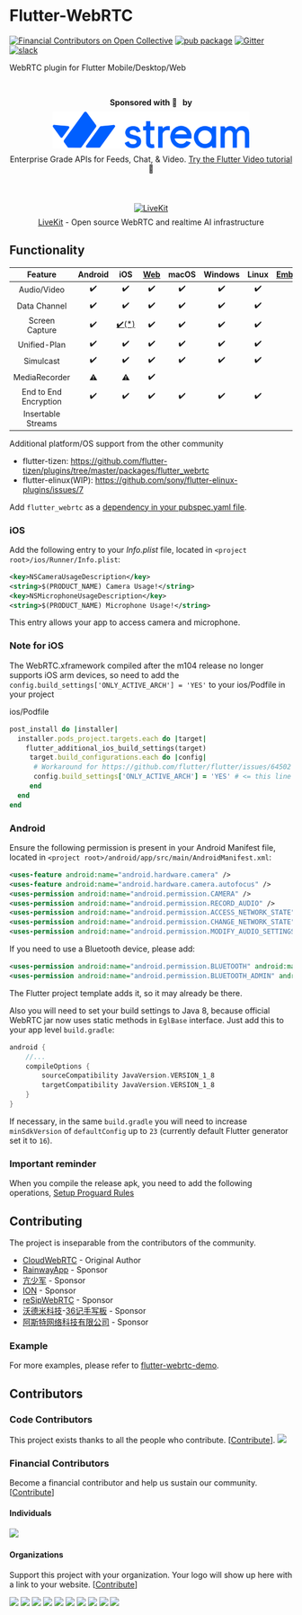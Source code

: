 # Flutter-WebRTC

[![Financial Contributors on Open Collective](https://opencollective.com/flutter-webrtc/all/badge.svg?label=financial+contributors)](https://opencollective.com/flutter-webrtc) [![pub package](https://img.shields.io/pub/v/flutter_webrtc.svg)](https://pub.dartlang.org/packages/flutter_webrtc) [![Gitter](https://badges.gitter.im/flutter-webrtc/Lobby.svg)](https://gitter.im/flutter-webrtc/Lobby?utm_source=badge&utm_medium=badge&utm_campaign=pr-badge) [![slack](https://img.shields.io/badge/join-us%20on%20slack-gray.svg?longCache=true&logo=slack&colorB=brightgreen)](https://join.slack.com/t/flutterwebrtc/shared_invite/zt-q83o7y1s-FExGLWEvtkPKM8ku_F8cEQ)

WebRTC plugin for Flutter Mobile/Desktop/Web

</br>
<p align="center">
<strong>Sponsored with 💖 &nbsp by</strong><br />
<a href="https://getstream.io/chat/flutter/tutorial/?utm_source=https://github.com/flutter-webrtc/flutter-webrtc&utm_medium=github&utm_content=developer&utm_term=flutter" target="_blank">
<img src="assets/sponsors/stream-logo.png" alt="Stream Chat" style="margin: 8px; width: 350px" />
</a>
<br />
Enterprise Grade APIs for Feeds, Chat, & Video. <a href="https://getstream.io/video/docs/flutter/?utm_source=https://github.com/flutter-webrtc/flutter-webrtc&utm_medium=sponsorship&utm_content=&utm_campaign=webrtcFlutterRepo_July2023_video_klmh22" target="_blank">Try the Flutter Video tutorial</a> 💬
</p>

</br>
<p align="center">
<a href="https://livekit.io/?utm_source=opencollective&utm_medium=github&utm_campaign=flutter-webrtc" target="_blank">
<img src="https://avatars.githubusercontent.com/u/69438833?s=200&v=4" alt="LiveKit" style="margin: 8px; width: 100px" />
</a>
<br />
   <a href="https://livekit.io/?utm_source=opencollective&utm_medium=github&utm_campaign=flutter-webrtc" target="_blank">LiveKit</a> - Open source WebRTC and realtime AI infrastructure
<p>

## Functionality

| Feature | Android | iOS | [Web](https://flutter.dev/web) | macOS | Windows | Linux | [Embedded](https://github.com/sony/flutter-elinux) | [Fuchsia](https://fuchsia.dev/) |
| :-------------: | :-------------:| :-----: | :-----: | :-----: | :-----: | :-----: | :-----: | :-----: |
| Audio/Video | :heavy_check_mark: | :heavy_check_mark: | :heavy_check_mark: | :heavy_check_mark: | :heavy_check_mark: | :heavy_check_mark: | :heavy_check_mark: | |
| Data Channel | :heavy_check_mark: | :heavy_check_mark: | :heavy_check_mark: | :heavy_check_mark: | :heavy_check_mark: | :heavy_check_mark: | :heavy_check_mark: | |
| Screen Capture | :heavy_check_mark: | [:heavy_check_mark:(*)](https://github.com/flutter-webrtc/flutter-webrtc/wiki/iOS-Screen-Sharing) | :heavy_check_mark: | :heavy_check_mark: | :heavy_check_mark: | :heavy_check_mark: | :heavy_check_mark: | |
| Unified-Plan | :heavy_check_mark: | :heavy_check_mark: | :heavy_check_mark: | :heavy_check_mark: | :heavy_check_mark: | :heavy_check_mark: | :heavy_check_mark: | |
| Simulcast | :heavy_check_mark: | :heavy_check_mark: | :heavy_check_mark: | :heavy_check_mark: | :heavy_check_mark: | :heavy_check_mark: | :heavy_check_mark: | |
| MediaRecorder | :warning: | :warning: | :heavy_check_mark: | | | | | |
| End to End Encryption | :heavy_check_mark: | :heavy_check_mark: | :heavy_check_mark: | :heavy_check_mark: | :heavy_check_mark: | :heavy_check_mark: | :heavy_check_mark: | |
| Insertable Streams | | | | | | | | |

Additional platform/OS support from the other community

- flutter-tizen: <https://github.com/flutter-tizen/plugins/tree/master/packages/flutter_webrtc>
- flutter-elinux(WIP): <https://github.com/sony/flutter-elinux-plugins/issues/7>

Add `flutter_webrtc` as a [dependency in your pubspec.yaml file](https://flutter.io/using-packages/).

### iOS

Add the following entry to your _Info.plist_ file, located in `<project root>/ios/Runner/Info.plist`:

```xml
<key>NSCameraUsageDescription</key>
<string>$(PRODUCT_NAME) Camera Usage!</string>
<key>NSMicrophoneUsageDescription</key>
<string>$(PRODUCT_NAME) Microphone Usage!</string>
```

This entry allows your app to access camera and microphone.

### Note for iOS

The WebRTC.xframework compiled after the m104 release no longer supports iOS arm devices, so need to add the `config.build_settings['ONLY_ACTIVE_ARCH'] = 'YES'` to your ios/Podfile in your project

ios/Podfile

```ruby
post_install do |installer|
  installer.pods_project.targets.each do |target|
    flutter_additional_ios_build_settings(target)
     target.build_configurations.each do |config|
      # Workaround for https://github.com/flutter/flutter/issues/64502
      config.build_settings['ONLY_ACTIVE_ARCH'] = 'YES' # <= this line
     end
  end
end
```

### Android

Ensure the following permission is present in your Android Manifest file, located in `<project root>/android/app/src/main/AndroidManifest.xml`:

```xml
<uses-feature android:name="android.hardware.camera" />
<uses-feature android:name="android.hardware.camera.autofocus" />
<uses-permission android:name="android.permission.CAMERA" />
<uses-permission android:name="android.permission.RECORD_AUDIO" />
<uses-permission android:name="android.permission.ACCESS_NETWORK_STATE" />
<uses-permission android:name="android.permission.CHANGE_NETWORK_STATE" />
<uses-permission android:name="android.permission.MODIFY_AUDIO_SETTINGS" />
```

If you need to use a Bluetooth device, please add:

```xml
<uses-permission android:name="android.permission.BLUETOOTH" android:maxSdkVersion="30" />
<uses-permission android:name="android.permission.BLUETOOTH_ADMIN" android:maxSdkVersion="30" />
```

The Flutter project template adds it, so it may already be there.

Also you will need to set your build settings to Java 8, because official WebRTC jar now uses static methods in `EglBase` interface. Just add this to your app level `build.gradle`:

```groovy
android {
    //...
    compileOptions {
        sourceCompatibility JavaVersion.VERSION_1_8
        targetCompatibility JavaVersion.VERSION_1_8
    }
}
```

If necessary, in the same `build.gradle` you will need to increase `minSdkVersion` of `defaultConfig` up to `23` (currently default Flutter generator set it to `16`).

### Important reminder

When you compile the release apk, you need to add the following operations,
[Setup Proguard Rules](https://github.com/flutter-webrtc/flutter-webrtc/blob/main/android/proguard-rules.pro)

## Contributing

The project is inseparable from the contributors of the community.

- [CloudWebRTC](https://github.com/cloudwebrtc) - Original Author
- [RainwayApp](https://github.com/rainwayapp) - Sponsor
- [亢少军](https://github.com/kangshaojun) - Sponsor
- [ION](https://github.com/pion/ion) - Sponsor
- [reSipWebRTC](https://github.com/reSipWebRTC) - Sponsor
- [沃德米科技](https://github.com/woodemi)-[36记手写板](https://www.36notes.com) - Sponsor
- [阿斯特网络科技有限公司](https://www.astgo.net/) - Sponsor

### Example

For more examples, please refer to [flutter-webrtc-demo](https://github.com/cloudwebrtc/flutter-webrtc-demo/).

## Contributors

### Code Contributors

This project exists thanks to all the people who contribute. [[Contribute](CONTRIBUTING.md)].
<a href="https://github.com/cloudwebrtc/flutter-webrtc/graphs/contributors"><img src="https://opencollective.com/flutter-webrtc/contributors.svg?width=890&button=false" /></a>

### Financial Contributors

Become a financial contributor and help us sustain our community. [[Contribute](https://opencollective.com/flutter-webrtc/contribute)]

#### Individuals

<a href="https://opencollective.com/flutter-webrtc"><img src="https://opencollective.com/flutter-webrtc/individuals.svg?width=890"></a>

#### Organizations

Support this project with your organization. Your logo will show up here with a link to your website. [[Contribute](https://opencollective.com/flutter-webrtc/contribute)]

<a href="https://opencollective.com/flutter-webrtc/organization/0/website"><img src="https://opencollective.com/flutter-webrtc/organization/0/avatar.svg"></a>
<a href="https://opencollective.com/flutter-webrtc/organization/1/website"><img src="https://opencollective.com/flutter-webrtc/organization/1/avatar.svg"></a>
<a href="https://opencollective.com/flutter-webrtc/organization/2/website"><img src="https://opencollective.com/flutter-webrtc/organization/2/avatar.svg"></a>
<a href="https://opencollective.com/flutter-webrtc/organization/3/website"><img src="https://opencollective.com/flutter-webrtc/organization/3/avatar.svg"></a>
<a href="https://opencollective.com/flutter-webrtc/organization/4/website"><img src="https://opencollective.com/flutter-webrtc/organization/4/avatar.svg"></a>
<a href="https://opencollective.com/flutter-webrtc/organization/5/website"><img src="https://opencollective.com/flutter-webrtc/organization/5/avatar.svg"></a>
<a href="https://opencollective.com/flutter-webrtc/organization/6/website"><img src="https://opencollective.com/flutter-webrtc/organization/6/avatar.svg"></a>
<a href="https://opencollective.com/flutter-webrtc/organization/7/website"><img src="https://opencollective.com/flutter-webrtc/organization/7/avatar.svg"></a>
<a href="https://opencollective.com/flutter-webrtc/organization/8/website"><img src="https://opencollective.com/flutter-webrtc/organization/8/avatar.svg"></a>
<a href="https://opencollective.com/flutter-webrtc/organization/9/website"><img src="https://opencollective.com/flutter-webrtc/organization/9/avatar.svg"></a>
